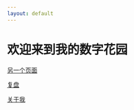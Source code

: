 ```yaml
---
layout: default
---
```

# **欢迎来到我的数字花园**

[另一个页面](another-page.md)

[复盘](/note/复盘/低级BUG复盘)

[关于我](note/Aboutme)